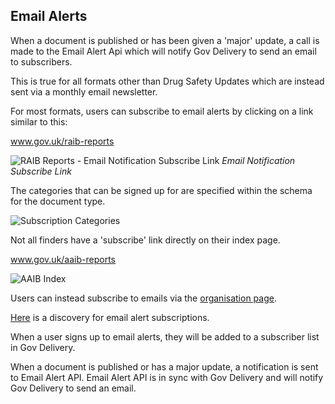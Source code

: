 ## Email Alerts

When a document is published or has been given a 'major' update, a call is made to the Email Alert Api which will notify Gov Delivery to send an email to subscribers.

This is true for all formats other than Drug Safety Updates which are instead sent via a monthly email newsletter.

For most formats, users can subscribe to email alerts by clicking on a link similar to this:

www.gov.uk/raib-reports

![RAIB Reports - Email Notification Subscribe Link](email-subscribe-link.png)
*Email Notification Subscribe Link*

The categories that can be signed up for are specified within the schema for the document type.

![Subscription Categories](subscription-categories.png)

Not all finders have a 'subscribe' link directly on their index page.

www.gov.uk/aaib-reports

![AAIB Index](aaib-index.png)

Users can instead subscribe to emails via the [organisation page](https://www.gov.uk/government/email-signup/new?email_signup%5Bfeed%5D=https%3A%2F%2Fwww.gov.uk%2Fgovernment%2Forganisations%2Fair-accidents-investigation-branch.atom).

[Here](https://docs.google.com/spreadsheets/d/1xr6Ivwh0yzKESv-SrGC7i3QKU3IW5_tQsFhe2v9TSbc/edit#gid=0) is a discovery for email alert subscriptions.

When a user signs up to email alerts, they will be added to a subscriber list in Gov Delivery.

When a document is published or has a major update, a notification is sent to Email Alert API. Email Alert API is in sync with Gov Delivery and will notify Gov Delivery to send an email.

